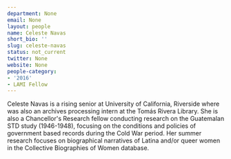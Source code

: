 ```yaml
---
department: None
email: None
layout: people
name: Celeste Navas
short_bio: ''
slug: celeste-navas
status: not_current
twitter: None
website: None
people-category:
- '2016'
- LAMI Fellow
---
```


Celeste Navas is a rising senior at University of California, Riverside where was also an archives processing intern at the Tomás Rivera Library. She is also a Chancellor's Research fellow conducting research on the Guatemalan STD study (1946-1948), focusing on the conditions and policies of government based records during the Cold War period. Her summer research focuses on biographical narratives of Latina and/or queer women in the Collective Biographies of Women database.
